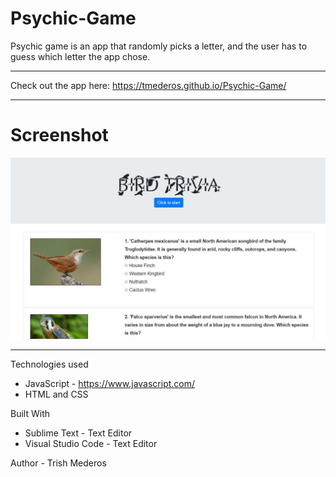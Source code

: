 # Psychic-Game

Psychic game is an app that randomly picks a letter, and the user has to guess which letter the app chose.


---
Check out the app here: https://tmederos.github.io/Psychic-Game/

---
# Screenshot
![Screenshot](https://github.com/tmederos/TriviaGame/blob/master/assets/images/screen-shot.jpg)

---
Technologies used
* JavaScript - https://www.javascript.com/
* HTML and CSS

Built With
* Sublime Text - Text Editor
* Visual Studio Code - Text Editor

Author - Trish Mederos
